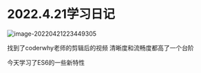 # 2022.4.21学习日记

![image-20220421223449305](https://ypyun-cdn.u1n1.com/img/picgo/2022/04/21/20220421223449.png)

找到了coderwhy老师的剪辑后的视频 清晰度和流畅度都高了一个台阶

今天学习了ES6的一些新特性